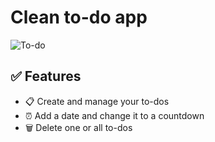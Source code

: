 # Clean to-do app

![To-do]([[https://github.com/ffreydl/Redflag-scanner/blob/main/assets/img/preview.png?raw=true](https://github.com/josua-clp/josua-clp.github.io/blob/main/img/Bildschirmfoto%202024-03-06%20um%2012.45.32.png)](https://github.com/josua-clp/josua-clp.github.io/blob/main/img/Bildschirmfoto%202024-03-06%20um%2012.45.32.png?raw=true))

## ✅ Features

- 📋 Create and manage your to-dos
- ⏰ Add a date and change it to a countdown
- 🗑️ Delete one or all to-dos

